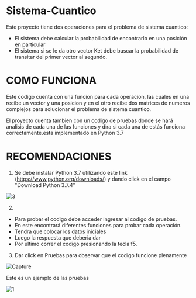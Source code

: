 # Sistema-Cuantico
Este proyecto tiene dos operaciones para el problema de sistema cuantico:
- El sistema debe calcular la probabilidad de encontrarlo en una posición en particular
- El sistema si se le da otro vector Ket debe buscar la probabilidad de transitar del primer vector al segundo.
# COMO FUNCIONA
Este codigo cuenta con una funcion para cada operacion, las cuales en una recibe un vector y una posicion y en el otro recibe dos matrices de numeros complejos para solucionar el problema de sistema cuantico.

El proyecto cuenta tambien con un codigo de pruebas donde se hará analisis de cada una de las funciones y dira si cada una de estás funciona correctamente.esta implementado en Python 3.7

# RECOMENDACIONES
1. Se debe instalar Python 3.7 utilizando este link (https://www.python.org/downloads/) y dando click en el campo "Download Python 3.7.4"

![3](https://user-images.githubusercontent.com/54051399/64200217-a6587a80-ce51-11e9-8a2b-c6a0a439bfda.PNG)

2.
- Para probar el codigo debe acceder ingresar al codigo de pruebas.
- En este encontrará diferentes funciones para probar cada operación.
- Tendra que colocar los datos iniciales
- Luego la respuesta que deberia dar
- Por ultimo correr el codigo presionando la tecla f5.

3. Dar click en Pruebas para observar que el codigo funcione plenamente

![Capture](https://user-images.githubusercontent.com/54051399/67598719-e4786900-f733-11e9-9415-5b479199a56b.PNG)

Este es un ejemplo de las pruebas

![1](https://user-images.githubusercontent.com/54051399/67598763-fc4fed00-f733-11e9-8848-21b8a053f0cb.PNG)
